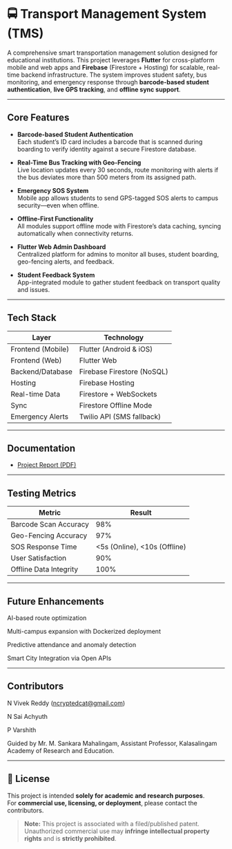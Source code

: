 # 🚍 Transport Management System (TMS)

A comprehensive smart transportation management solution designed for educational institutions. This project leverages **Flutter** for cross-platform mobile and web apps and **Firebase** (Firestore + Hosting) for scalable, real-time backend infrastructure. The system improves student safety, bus monitoring, and emergency response through **barcode-based student authentication**, **live GPS tracking**, and **offline sync support**.

---

## Core Features

- **Barcode-based Student Authentication**  
  Each student’s ID card includes a barcode that is scanned during boarding to verify identity against a secure Firestore database.

- **Real-Time Bus Tracking with Geo-Fencing**  
  Live location updates every 30 seconds, route monitoring with alerts if the bus deviates more than 500 meters from its assigned path.

- **Emergency SOS System**  
  Mobile app allows students to send GPS-tagged SOS alerts to campus security—even when offline.

- **Offline-First Functionality**  
  All modules support offline mode with Firestore’s data caching, syncing automatically when connectivity returns.

- **Flutter Web Admin Dashboard**  
  Centralized platform for admins to monitor all buses, student boarding, geo-fencing alerts, and feedback.

- **Student Feedback System**  
  App-integrated module to gather student feedback on transport quality and issues.

---

## Tech Stack

| Layer             | Technology                      |
|------------------|----------------------------------|
| Frontend (Mobile)| Flutter (Android & iOS)          |
| Frontend (Web)   | Flutter Web                      |
| Backend/Database | Firebase Firestore (NoSQL)       |
| Hosting          | Firebase Hosting                 |
| Real-time Data   | Firestore + WebSockets           |
| Sync             | Firestore Offline Mode           |
| Emergency Alerts | Twilio API (SMS fallback)        |

---

## Documentation

- [Project Report (PDF)](documentation/TMS_Project_Report.pdf)

---

## Testing Metrics

| Metric                 | Result                       |
|------------------------|------------------------------|
| Barcode Scan Accuracy  | 98%                          |
| Geo-Fencing Accuracy   | 97%                          |
| SOS Response Time      | <5s (Online), <10s (Offline) |
| User Satisfaction      | 90%                          |
| Offline Data Integrity | 100%                         |

---

## Future Enhancements
AI-based route optimization

Multi-campus expansion with Dockerized deployment

Predictive attendance and anomaly detection

Smart City Integration via Open APIs

---

## Contributors
N Vivek Reddy (ncryptedcat@gmail.com)

N Sai Achyuth

P Varshith

Guided by Mr. M. Sankara Mahalingam, Assistant Professor, Kalasalingam Academy of Research and Education.

---

## 📜 License

This project is intended **solely for academic and research purposes**.  
For **commercial use, licensing, or deployment**, please contact the contributors.

> **Note:** This project is associated with a filed/published patent.  
> Unauthorized commercial use may **infringe intellectual property rights** and is **strictly prohibited**.

